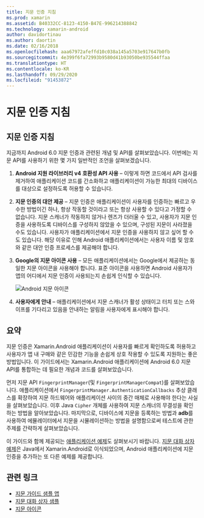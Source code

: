 ```yaml
---
title: 지문 인증 지침
ms.prod: xamarin
ms.assetid: B40332CC-8123-4150-B47E-996214388842
ms.technology: xamarin-android
author: davidortinau
ms.author: daortin
ms.date: 02/16/2018
ms.openlocfilehash: aaa67972afeffd10c038a145a5703e917647b0fb
ms.sourcegitcommit: 4e399f6fa72993b9580d41b93050be935544ffaa
ms.translationtype: HT
ms.contentlocale: ko-KR
ms.lasthandoff: 09/29/2020
ms.locfileid: "91453872"
---
```

# <a name="fingerprint-authentication-guidance"></a>지문 인증 지침

## <a name="fingerprint-authentication-guidance"></a>지문 인증 지침

지금까지 Android 6.0 지문 인증과 관련된 개념 및 API를 살펴보았습니다. 이번에는 지문 API를 사용하기 위한 몇 가지 일반적인 조언을 살펴보겠습니다.

1. **Android 지원 라이브러리 v4 호환성 API 사용** &ndash; 이렇게 하면 코드에서 API 검사를 제거하여 애플리케이션 코드를 간소화하고 애플리케이션이 가능한 최대의 디바이스를 대상으로 설정하도록 허용할 수 있습니다.
2. **지문 인증의 대안 제공** &ndash; 지문 인증은 애플리케이션이 사용자를 인증하는 빠르고 우수한 방법이긴 하나, 항상 작동할 것이라고 또는 항상 사용할 수 있다고 가정할 수 없습니다. 지문 스캐너가 작동하지 않거나 렌즈가 더러울 수 있고, 사용자가 지문 인증을 사용하도록 디바이스를 구성하지 않았을 수 있으며, 구성된 지문이 사라졌을 수도 있습니다. 사용자가 애플리케이션에서 지문 인증을 사용하지 않고 싶어 할 수도 있습니다. 해당 이유로 인해 Android 애플리케이션에서는 사용자 이름 및 암호와 같은 대안 인증 프로세스를 제공해야 합니다.
3. **Google의 지문 아이콘 사용** &ndash; 모든 애플리케이션에서는 Google에서 제공하는 동일한 지문 아이콘을 사용해야 합니다. 표준 아이콘을 사용하면 Android 사용자가 앱의 어디에서 지문 인증이 사용되는지 손쉽게 인식할 수 있습니다. 
    
    ![Android 지문 아이콘](summary-images/ic-fp-40px.png)
    
4. **사용자에게 안내** &ndash; 애플리케이션에서 지문 스캐너가 활성 상태이고 터치 또는 스와이프를 기다리고 있음을 안내하는 알림을 사용자에게 표시해야 합니다. 

## <a name="summary"></a>요약

지문 인증은 Xamarin.Android 애플리케이션이 사용자를 빠르게 확인하도록 허용하고 사용자가 앱 내 구매와 같은 민감한 기능을 손쉽게 상호 작용할 수 있도록 지원하는 좋은 방법입니다. 이 가이드에서는 Xamarin.Android 애플리케이션에 Android 6.0 지문 API를 통합하는 데 필요한 개념과 코드를 살펴보았습니다.

먼저 지문 API `FingerprintManager`(및 `FingerprintManagerCompat`)를 살펴보았습니다. 애플리케이션에서 `FingerprintManager.AuthenticationCallbacks` 추상 클래스를 확장하여 지문 하드웨어와 애플리케이션 사이의 중간 매체로 사용해야 한다는 사실을 살펴보았습니다. 이후 Java `Cipher` 개체를 사용하여 지문 스캐너의 무결성을 확인하는 방법을 알아보았습니다. 마지막으로, 디바이스에 지문을 등록하는 방법과 **adb**를 사용하여 에뮬레이터에서 지문을 시뮬레이션하는 방법을 설명함으로써 테스트에 관한 주제를 간략하게 살펴보았습니다. 

이 가이드와 함께 제공되는 [애플리케이션 예제](https://github.com/xamarin/monodroid-samples/tree/master/FingerprintGuide)도 살펴보시기 바랍니다. [지문 대화 상자 예제](/samples/xamarin/monodroid-samples/android-m-fingerprintdialog)은 Java에서 Xamarin.Android로 이식되었으며, Android 애플리케이션에 지문 인증을 추가하는 또 다른 예제를 제공합니다.

## <a name="related-links"></a>관련 링크

- [지문 가이드 샘플 앱](https://github.com/xamarin/monodroid-samples/tree/master/FingerprintGuide)
- [지문 대화 상자 샘플](/samples/xamarin/monodroid-samples/android-m-fingerprintdialog)
- [지문 아이콘](https://raw.githubusercontent.com/xamarin/monodroid-samples/master/FingerprintGuide/FingerprintSampleApp/Resources/drawable-hdpi/ic_fp_40px.png)